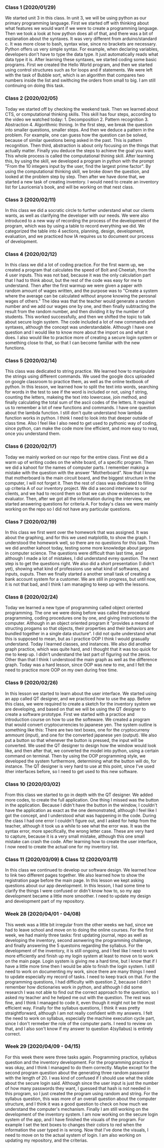 ### Class 1 (2020/01/29)

We started unit 3 in this class. In unit 3, we will be using python as our primary programming language. First we started off with thinking about what features we would want if we were to create a programming language. Then we took a look at how python does all of that, and there was a bit of explanation about the syntaxes. It was very different from arduino/standard c. It was more close to bash, syntax wise, since no brackets are necessary. Python offers us very simple syntax. For example, when declaring variables, developers don't have to type the data type. It just automatically reads what data type it is. After learning these syntaxes, we started coding some basic programs. First we created the Hello World program, and then we started using control structures such as for loops and if statements. We were left with the task of Bubble sort, which is an algorithm that compares two numbers inside the list and swithcing the orders from small to big. I am still continuing on doing this task.


### Class 2 (2020/02/05)

Today we started off by checking the weekend task. Then we learned about CTS, or computational thinking skills. This skill has four steps, according to the video we watched today: 1. Decomposition 2. Pattern recognition 3. Abstraction 4. Algorithmic thining. In the first step, we  break the question into smaller questions, smaller steps. And then we deduce a pattern in the problem. For example, one can guess how the question can be solved, because of similar questions being asked in the past. This is pattern recognition. Then third, abstraction is about only focusing on the things that actually matter. Finally you deduce the steps to achieve the goal you want. This whole process is called the computational thining skill. After learning this, by using the skill, we developed a program in python with the prompt "From the 10 integers input by the user, find the largest prime factor". By using the computational thinking skill, we broke down the question, and looked at the problem step by step. Then after we have done that, we started a new task of creating inventory. I would need to create an inventory list for Lauricenia's book, and will be working on that nest class.


### Class 3 (2020/02/11)

In this class we did a socratic circle to further understand what our clients wants, as well as clarifying the developer with our needs. We were also introduced to a new way of recording the process of the development of the program, which was by using a table to record everything we did. We categorized the table into 4 sections, planning, design, development, evaluation, and we practiced how IA requires us to document our process of development.

### Class 4 (2020/02/12)

In this class we did a lot of coding practice. For the first warm up, we created a program that calculates the speed of Bolt and Cheetah, from the 4 user inputs. This was not bad, because it was the only calculation part that I had to think about, but the rest of the code was easy for me to understand. Then after the first warmup we were given a paper with random amount of wages written, and the purpose was to "Create a system where the average can be calculated without anyone knowing the perosnal wages of others." The idea was that the teacher would generate a random number and we add our wages one by one, and then finally subtracting the result from the random number, and then dividing it by the number of students. This worked successfully, and then we shifted the topic to talk about secure login system. The code included a lot of new commands and syntaxes, although the concept was understandable. Although I have one question and I would like to know more about the import os and what it does. I also would like to practice more of creating a secure login system or something close to that, so that I can become familiar with the new functions. 

### Class 5 (2020/02/14)

This class was dedicated to string practice. We learned how to manipulate the strings using different commands. We used the google docs uploaded on google classroom to practice them, as well as the online textbook of python. In this lesson, we learned how to split the text into words, searching for words in the test to see if the word is included or not, using f string, counting the letters, makeing the text into lowercase, join method, and finally calculating the total sum of the ascii codes of the letters. It required us to remember a lot of new functions and commands. I have one question about the lambda function. I still don't quite understand how lambda function works in python. I think I need to look into that deeper outside of class time. Also I feel like I also need to get used to pythonic way of coding, since python, can make the code more line efficient, and more easy to read, once you understand them. 

### Class 6 (2020/02/17)

Today we mainly worked on our repo for the entire class. First we did a warm up of writing codes on the white board, of a specific program. Then we did a kahoot for the names of computer parts. I remember making a mistake with the question with the answer "Motherboard". Now that I know that motherboard is the main circuit board, and the biggest structure in the computer, I will not forget it. Then the rest of class was dedicated to filling up criteria A of our inventory project. We did a second interview to our clients, and we had to record them so that we can show evidences to the evaluator. Then, after we got all the information during the interview, we started answering questions for criteria A. For today's class we were mainly working on the repo so I did not have any particular questions.

### Class 7 (2020/02/19)

In this class we first went over the homework that was assigned. It was about the graphing, and for this we used matplotlib, to show the graph. I understood the homework well, so there are no questions for this task. Then we did another kahoot today, testing some more knowledge about jargons in computer science. The questions were difficult than last time, and although I made a lot of mistakes, I did understand evrey question. The next step is to get the questions right. We also did a short presentation (I didn't yet), showing what kind of professions use what kind of softwares, and inputs, ouputs. Then we finally started a another small task of creating a bank account system for a customer. We are still in progress, but until now, it is not that bad, and I think I am managing to keep up with the lessons.

### Class 8 (2020/02/24)

Today we learned a new type of programming called object oriented programming. The one we were doing before was called the procedural pragramming, coding procedures one by one, and giving instructions to the computer. Although in an object oriented program it "provides a meand of structing progams so that objects, their properties and their behaviors are bundled together in a single data stucture". I did not quite understand what this is supposed to mean, but as I practice OOP I think I would grasually understand. Today I learned classes, and instances. We also did another graph practice, which was quite hard, and I thought that it was too quick for me to keep up. I didn't understand the last part of figuring out the zeros. Other than that I think I understood the main graph as well as the difference graph. Today was a hard lesson, since OOP was new to me, and I felt the need to practice more OOP on my own during free time.

### Class 9 (2020/02/26)

In this lesson we started to learn about the user interface. We started using an app called QT designer, and we practiced how to use the app. Before this class, we were required to create a sketch for the inventory system we are developing, and based on that we will be using the QT designer to create a software prototype. First we started with a practice and introduction course on how to use the softeware. We created a program that would convert cryptocurrencies to japanese yen. The system outline is something like this: There are two text boxes, one for the cryptocurreny ammount (input), and one for the converted japanese yen (output). We also put a button so that whenever the button is pressed, the input will be converted. We used the QT designer to design how the window would look like, and then after that, we converted the model into python, using a certain command on terminal. Then by using the OOP programming style, we developed the system furthermore, determining what the button will do, for instance. The QT designer is very hard to use at this point, since I've used ither interfaces before, so I need to get used to this new software. 

### Class 10 (2020/03/02)

From this class we started to go in depth with the QT designer. We added more codes, to create the full application. One thing I missed was the button in the application. Because I didn't have the button in the window, I couldn't have the application as exact as the one demonstrated, although I feel like I got the concept, and I understood what was happening in the code. During the class I had one error I couldn't figure out, and I asked for hekp from the teacher, although it took us a while to see what the error was. It was the syntax error, more specifically, the wrong letter case. These are very hard to capture, because it is a very small mistake, although this one small mistake can crash the code. After learning how to create the user interface, I now need to create the actual one for my inventory list.

### Class 11 (2020/03/09) & Class 12 (2020/03/11)

In this class we continued to develop our software design. We learned how to link two different pages together. We also learned how to show the registration page before the main page. In this lesson we kept asking questions about our app development. In this lesson, I had some time to clarify the things I were confused or didn't know how to, so my app development became a little more smoother. I need to update my design and development part of my repository.

### Week 28 (2020/04/01 - 04/08)

This week was a little bit irregular from the other weeks we had, since we had to leave school and move on to doing the online courses. For the first week, we had mainly three tasks: first updating journal, repo as well as developing the inventory, second asnwering the programming challenge, and finally answering the 5 questoins regarding the syllabus. For the development of the inventory, it is still ongoing, and I feel like I need to work more efficiently and finish up my login system at least to move on to work on the main page. Login system is giving me a hard time, but I know that if I have a little more time then I would be able to finish the login system. I still need to work on documenting my work, since there are many things I need to update especially my record of tasks. I need to keep track on that. For the programming questions, I had difficulty with question 2, because I didn't remember how dictionaries work in python, and although I did some research I was not able to find out the correct approach to the question, so I asked my teacher and he helped me out with the question. The rest was fine, and I think I managed to code it, even though it might not be the most efficient way. Finally for the syllabus questions, I think it was pretty straightforward, although I am not really confident with my answers. I felt the need to work on syllabus, especially the machine execution cycle part, since I don't rermeber the role of the computer parts. I need to review on that, and I also son't know if my answer to question 4(syllabus) is entirely correct. 

### Week 29 (2020/04/09 - 04/15)

For this week there were three tasks again. Programming practice, syllabus question and the inventory development. For the programming practice it was okay, and I think I managed to do them correctly. Maybe except for the second program question about the generating three random password with the length of 20. I was kind of confused if I should use what the slide about the secure login said. Although since the user input is just the number of how many passwords they want, I guessed that hash is not needed in this program, so I just created the program using random and string. For the syllabus question, this was more of an overall question about the computer structure, and I think it was a good question to check on how much we understand the computer's mechanism. Finally I am still working on the development of the inventory system. I am now working on the secure login system of the app, and I have finished the visuals of the program. For example I set the text boxes to changes their colors to red when the information the user typed in is wrong. Now that I've done the visuals, I need to move on to the actual system of login. I am also working on updating my repository, and the criterias.

